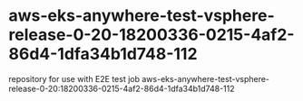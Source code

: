 # aws-eks-anywhere-test-vsphere-release-0-20-18200336-0215-4af2-86d4-1dfa34b1d748-112
repository for use with E2E test job aws-eks-anywhere-test-vsphere-release-0-20:18200336-0215-4af2-86d4-1dfa34b1d748-112
